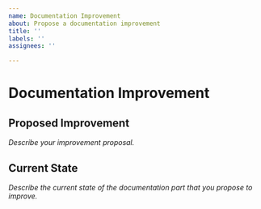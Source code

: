 ```yaml
---
name: Documentation Improvement
about: Propose a documentation improvement
title: ''
labels: ''
assignees: ''

---
```


# Documentation Improvement

## Proposed Improvement
_Describe your improvement proposal._

## Current State
_Describe the current state of the documentation part that you propose to improve._
